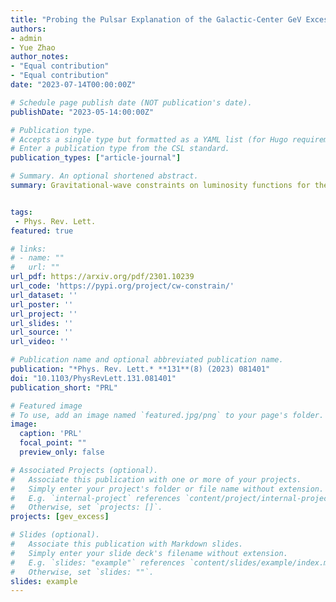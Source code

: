 ```yaml
---
title: "Probing the Pulsar Explanation of the Galactic-Center GeV Excess Using Continuous Gravitational-Wave Searches"
authors:
- admin
- Yue Zhao
author_notes:
- "Equal contribution"
- "Equal contribution"
date: "2023-07-14T00:00:00Z"

# Schedule page publish date (NOT publication's date).
publishDate: "2023-05-14:00:00Z"

# Publication type.
# Accepts a single type but formatted as a YAML list (for Hugo requirements).
# Enter a publication type from the CSL standard.
publication_types: ["article-journal"]

# Summary. An optional shortened abstract.
summary: Gravitational-wave constraints on luminosity functions for the GeV excess.


tags:
 - Phys. Rev. Lett.
featured: true

# links:
# - name: ""
#   url: ""
url_pdf: https://arxiv.org/pdf/2301.10239
url_code: 'https://pypi.org/project/cw-constrain/'
url_dataset: ''
url_poster: ''
url_project: ''
url_slides: ''
url_source: ''
url_video: ''

# Publication name and optional abbreviated publication name.
publication: "*Phys. Rev. Lett.* **131**(8) (2023) 081401"
doi: "10.1103/PhysRevLett.131.081401"
publication_short: "PRL"

# Featured image
# To use, add an image named `featured.jpg/png` to your page's folder. 
image:
  caption: 'PRL'
  focal_point: ""
  preview_only: false

# Associated Projects (optional).
#   Associate this publication with one or more of your projects.
#   Simply enter your project's folder or file name without extension.
#   E.g. `internal-project` references `content/project/internal-project/index.md`.
#   Otherwise, set `projects: []`.
projects: [gev_excess]

# Slides (optional).
#   Associate this publication with Markdown slides.
#   Simply enter your slide deck's filename without extension.
#   E.g. `slides: "example"` references `content/slides/example/index.md`.
#   Otherwise, set `slides: ""`.
slides: example
---
```

